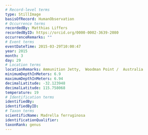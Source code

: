 ```yaml
---
# Record-level terms
type: StillImage
basisOfRecord: HumanObservation
# Occurrence terms
recordedBy: Matthias Liffers
recordedByID: https://orcid.org/0000-0002-3639-2080
occurrenceRemarks: ""
# Event terms
eventDateTime: 2015-03-29T10:00:47
year: 2015
month: 3
day: 29
# Location terms
locationRemarks: Ammunition Jetty,  Woodman Point /  Australia
minimumDepthInMeters: 6.9
maximumDepthInMeters: 6.94
decimalLatitude: -32.123948
decimalLatitude: 115.758068
temperature: 19
# Identification terms
identifiedBy: 
identifiedByID: 
# Taxon terms
scientificName: Madrella ferruginosa
identificationQualifier: 
taxonRank: genus
---
```

